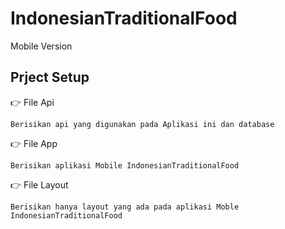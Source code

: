 # IndonesianTraditionalFood
Mobile Version
## Prject Setup
👉 File Api 

    Berisikan api yang digunakan pada Aplikasi ini dan database

👉 File App

    Berisikan aplikasi Mobile IndonesianTraditionalFood

👉 File Layout

    Berisikan hanya layout yang ada pada aplikasi Moble IndonesianTraditionalFood

